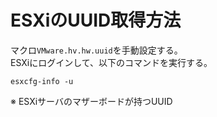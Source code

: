 # ESXiのUUID取得方法
マクロ`VMware.hv.hw.uuid`を手動設定する。  
ESXiにログインして、以下のコマンドを実行する。
```
esxcfg-info -u
```
※ ESXiサーバのマザーボードが持つUUID
